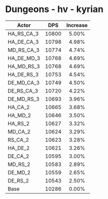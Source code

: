 # Dungeons - hv - kyrian
| Actor | DPS | Increase |
|---|:---:|:---:|
|HA_RS_CA_3|10800|5.00%|
|HA_DE_CA_3|10798|4.98%|
|MD_RS_CA_3|10774|4.74%|
|HA_DE_MD_3|10768|4.69%|
|HA_MD_RS_3|10768|4.69%|
|HA_DE_RS_3|10753|4.54%|
|DE_MD_CA_3|10749|4.50%|
|DE_RS_CA_3|10720|4.22%|
|DE_MD_RS_3|10693|3.96%|
|HA_CA_2|10665|3.68%|
|HA_MD_2|10646|3.50%|
|HA_RS_2|10627|3.32%|
|MD_CA_2|10624|3.29%|
|RS_CA_2|10623|3.28%|
|HA_DE_2|10621|3.26%|
|DE_CA_2|10595|3.00%|
|MD_RS_2|10583|2.89%|
|DE_MD_2|10559|2.65%|
|DE_RS_2|10543|2.50%|
|Base|10286|0.00%|

